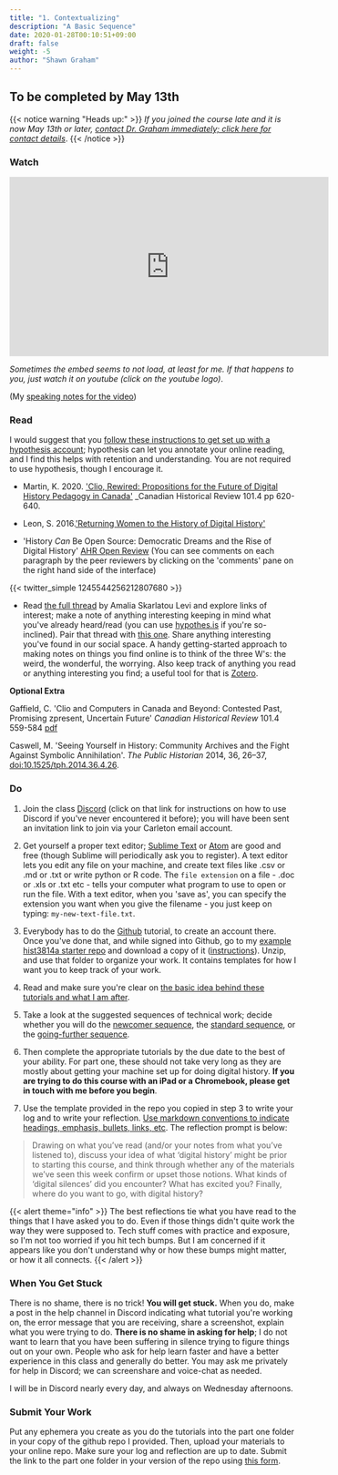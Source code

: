```yaml
---
title: "1. Contextualizing"
description: "A Basic Sequence"
date: 2020-01-28T00:10:51+09:00
draft: false
weight: -5
author: "Shawn Graham"
---
```


## To be completed by May 13th

{{< notice warning "Heads up:" >}}
_If you joined the course late and it is now May 13th or later, [contact Dr. Graham immediately; click here for contact details](/docs/6-contact/)_.
{{< /notice >}}

### Watch

<div align="center"><iframe width="560" height="315" src="https://www.youtube.com/embed/QMnUxUNDaWM" title="YouTube video player" frameborder="0" allow="accelerometer; autoplay; clipboard-write; encrypted-media; gyroscope; picture-in-picture" allowfullscreen></iframe></div>

_Sometimes the embed seems to not load, at least for me. If that happens to you, just watch it on youtube (click on the youtube logo)_.

(My [speaking notes for the video](/data/part-one-text.md))

### Read

I would suggest that you [follow these instructions to get set up with a hypothesis account](/tutorials/hypothesis); hypothesis can let you annotate your online reading, and I find this helps with retention and understanding. You are not required to use hypothesis, though I encourage it.

+ Martin, K. 2020. ['Clio, Rewired: Propositions for the Future of Digital History Pedagogy in Canada'](/data/martin_project_muse_777494.pdf) _Canadian Historical Review 101.4 pp 620-640.

+ Leon, S. 2016.['Returning Women to the History of Digital History'](http://www.6floors.org/bracket/2016/03/07/returning-women-to-the-history-of-digital-history/)

+ 'History _Can_ Be Open Source: Democratic Dreams and the Rise of Digital History' [AHR Open Review](https://ahropenreview.com/HistoryCanBeOpenSource/manuscript/) (You can see comments on each paragraph by the peer reviewers by clicking on the 'comments' pane on the right hand side of the interface)

{{< twitter_simple 1245544256212807680 >}}

+ Read [the full thread](https://twitter.com/amaliasl/status/1245544256212807680) by Amalia Skarlatou Levi and explore links of interest; make a note of anything interesting keeping in mind what you've already heard/read (you can use [hypothes.is](/tutorials/hypothesis) if you're so-inclined). Pair that thread with [this one](https://twitter.com/amaliasl/status/1270183394526154753). Share anything interesting you've found in our social space. A handy getting-started approach to making notes on things you find online is to think of the three W's: the weird, the wonderful, the worrying. Also keep track of anything you read or anything interesting you find; a useful tool for that is [Zotero](/tutorials/zotero).

**Optional Extra**

Gaffield, C. 'Clio and Computers in Canada and Beyond: Contested Past, Promising zpresent, Uncertain Future' _Canadian Historical Review_ 101.4 559-584 [pdf](/data/gaffield.pdf)

Caswell, M. 'Seeing Yourself in History: Community Archives and the Fight Against Symbolic Annihilation'. _The Public Historian_ 2014, 36, 26–37, [doi:10.1525/tph.2014.36.4.26](http://digitalrhetoricandnetworkedcomposition.web.unc.edu/files/2016/01/caswell-seeing-yourself-in-history.pdf).

### Do

1. Join the class [Discord](/tutorials/discord/) (click on that link for instructions on how to use Discord if you've never encountered it before); you will have been sent an invitation link to join via your Carleton email account.

2. Get yourself a proper text editor; [Sublime Text](https://www.sublimetext.com/) or [Atom](https://atom.io) are good and free (though Sublime will periodically ask you to register). A text editor lets you edit any file on your machine, and create text files like .csv or .md or .txt or write python or R code. The `file extension` on a file - .doc or .xls or .txt etc - tells your computer what program to use to open or run the file. With a text editor, when you 'save as', you can specify the extension you want when you give the filename - you just keep on typing: `my-new-text-file.txt`.

3. Everybody has to do the [Github](/tutorials/github/) tutorial, to create an account there. Once you've done that, and while signed into Github, go to my [example hist3814a starter repo](https://github.com/shawngraham/hist3814a-starter) and download a copy of it ([instructions](/tutorials/github/#setting-up-your-course-repo)). Unzip, and use that folder to organize your work. It contains templates for how I want you to keep track of your work.

4. Read and make sure you're clear on [the basic idea behind these tutorials and what I am after](tutorials/1-basic-progression/#introduction).

5. Take a look at the suggested sequences of technical work; decide whether you will do the [newcomer sequence](tutorials/1-basic-progression/#newcomer-sequence), the [standard sequence](tutorials/1-basic-progression/#standard-sequence), or the [going-further sequence](tutorials/1-basic-progression/#going-further-sequence).

6. Then complete the appropriate tutorials by the due date to the best of your ability. For part one, these should not take very long as they are mostly about getting your machine set up for doing digital history. **If you are trying to do this course with an iPad or a Chromebook, please get in touch with me before you begin**.

7. Use the template provided in the repo you copied in step 3 to write your log and to write your reflection. [Use markdown conventions to indicate headings, emphasis, bullets, links, etc](https://github.com/adam-p/markdown-here/wiki/Markdown-Cheatsheet). The reflection prompt is below:

> Drawing on what you’ve read (and/or your notes from what you’ve listened to), discuss your idea of what ‘digital history’ might be prior to starting this course, and think through whether any of the materials we’ve seen this week confirm or upset those notions. What kinds of ‘digital silences’ did you encounter? What has excited you? Finally, where do you want to go, with digital history?

{{< alert theme="info" >}}
The best reflections tie what you have read to the things that I have asked you to do. Even if those things didn't quite work the way they were supposed to. Tech stuff comes with practice and exposure, so I'm not too worried if you hit tech bumps. But I am concerned if it appears like you don't understand why or how these bumps might matter, or how it all connects.
{{< /alert >}}

### When You Get Stuck

There is no shame, there is no trick! **You will get stuck.** When you do, make a post in the help channel in Discord indicating what tutorial you're working on, the error message that you are receiving, share a screenshot, explain what you were trying to do. **There is no shame in asking for help**; I do not want to learn that you have been suffering in silence trying to figure things out on your own. People who ask for help learn faster and have a better experience in this class and generally do better. You may ask me privately for help in Discord; we can screenshare and voice-chat as needed.

I will be in Discord nearly every day, and always on Wednesday afternoons.

### Submit Your Work

Put any ephemera you create as you do the tutorials into the part one folder in your copy of the github repo I provided. Then, upload your materials to your online repo. Make sure your log and reflection are up to date. Submit the link to the part one folder in your version of the repo using [this form](https://forms.gle/mEqh72LLR5vCqknW6).
